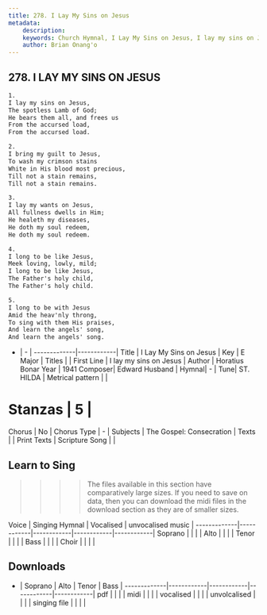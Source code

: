 ```yaml
---
title: 278. I Lay My Sins on Jesus
metadata:
    description: 
    keywords: Church Hymnal, I Lay My Sins on Jesus, I lay my sins on Jesus, 
    author: Brian Onang'o
---
```



## 278. I LAY MY SINS ON JESUS

```txt
1.
I lay my sins on Jesus,
The spotless Lamb of God;
He bears them all, and frees us
From the accursed load,
From the accursed load.

2.
I bring my guilt to Jesus,
To wash my crimson stains
White in His blood most precious,
Till not a stain remains,
Till not a stain remains.

3.
I lay my wants on Jesus,
All fullness dwells in Him;
He healeth my diseases,
He doth my soul redeem,
He doth my soul redeem.

4.
I long to be like Jesus,
Meek loving, lowly, mild;
I long to be like Jesus,
The Father's holy child,
The Father's holy child.

5.
I long to be with Jesus
Amid the heav'nly throng,
To sing with them His praises,
And learn the angels' song,
And learn the angels' song.
```

- |   -  |
-------------|------------|
Title | I Lay My Sins on Jesus |
Key | E Major |
Titles |  |
First Line | I lay my sins on Jesus |
Author | Horatius Bonar
Year | 1941
Composer| Edward Husband |
Hymnal|  - |
Tune| ST. HILDA |
Metrical pattern | |
# Stanzas | 5 |
Chorus | No |
Chorus Type | - |
Subjects | The Gospel: Consecration |
Texts |  |
Print Texts | 
Scripture Song |  |
  
## Learn to Sing

>>>> The files available in this section have comparatively large sizes. If you need to save on data, then you can download the midi files in the download section as they are of smaller sizes.

Voice |  Singing Hymnal | Vocalised | unvocalised music |
-------------|------------|------------|------------|------------|
Soprano | | | |
Alto | | | |
Tenor | | | |
Bass | | | |
Choir | | | |

## Downloads

- |  Soprano | Alto | Tenor | Bass |
-------------|------------|------------|------------|------------|
pdf | | | |
midi | | | |
vocalised | | | |
unvolcalised | | | |
singing file | | | |
  